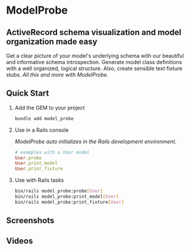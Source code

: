 # ModelProbe

## ActiveRecord schema visualization and model organization made easy

Get a clear picture of your model's underlying schema with our beautiful and informative schema introspection.
Generate model class definitions with a well organized, logical structure.
Also, create sensible text fixture stubs.
_All this and more with ModelProbe._

## Quick Start

1. Add the GEM to your project

    ```sh
    bundle add model_probe
    ```

1. Use in a Rails console

   _ModelProbe auto initializes in the Rails development environment._

    ```ruby
    # examples with a User model
    User.probe
    User.print_model
    User.print_fixture
    ```
1. Use with Rails tasks

    ```sh
    bin/rails model_probe:probe[User]
    bin/rails model_probe:print_model[User]
    bin/rails model_probe:print_fixture[User]
    ```

## Screenshots

## Videos
